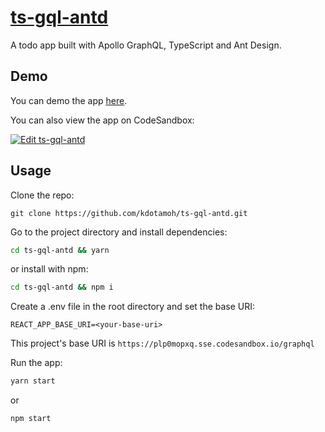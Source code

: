 # [ts-gql-antd](https://wonderful-jennings-e0ba5e.netlify.com)

A todo app built with Apollo GraphQL, TypeScript and Ant Design.

## Demo

You can demo the app [here](https://wonderful-jennings-e0ba5e.netlify.com).

You can also view the app on CodeSandbox:

[![Edit ts-gql-antd](https://codesandbox.io/static/img/play-codesandbox.svg)](https://codesandbox.io/s/ts-gql-antd-csj3u?fontsize=14&hidenavigation=1&theme=dark)

## Usage

Clone the repo:

```
git clone https://github.com/kdotamoh/ts-gql-antd.git
```

Go to the project directory and install dependencies:

```sh
cd ts-gql-antd && yarn
```

or install with npm:

```sh
cd ts-gql-antd && npm i
```

Create a .env file in the root directory and set the base URI:

```
REACT_APP_BASE_URI=<your-base-uri>
```

This project's base URI is `https://plp0mopxq.sse.codesandbox.io/graphql`

Run the app:

```sh
yarn start
```

or

```
npm start
```
